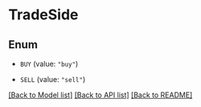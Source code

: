 # TradeSide

## Enum


* `BUY` (value: `"buy"`)

* `SELL` (value: `"sell"`)


[[Back to Model list]](../README.md#documentation-for-models) [[Back to API list]](../README.md#documentation-for-api-endpoints) [[Back to README]](../README.md)


